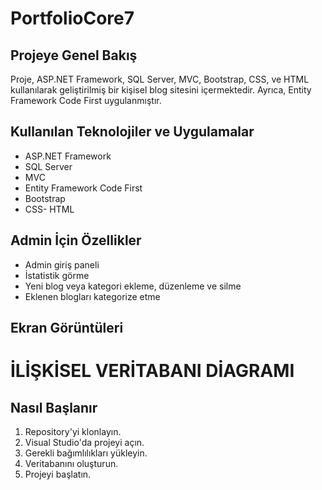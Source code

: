 # PortfolioCore7
## Projeye Genel Bakış

Proje, ASP.NET Framework, SQL Server, MVC, Bootstrap, CSS, ve HTML kullanılarak geliştirilmiş bir kişisel blog sitesini içermektedir. Ayrıca, Entity Framework Code First uygulanmıştır.

## Kullanılan Teknolojiler ve Uygulamalar

- ASP.NET Framework
- SQL Server
- MVC
- Entity Framework Code First
- Bootstrap
- CSS- HTML


## Admin İçin Özellikler

- Admin giriş paneli
- İstatistik görme 
- Yeni blog veya kategori ekleme, düzenleme ve silme
- Eklenen blogları kategorize etme


## Ekran Görüntüleri


# İLİŞKİSEL VERİTABANI DİAGRAMI



## Nasıl Başlanır

1. Repository'yi klonlayın.
2. Visual Studio'da projeyi açın.
3. Gerekli bağımlılıkları yükleyin.
4. Veritabanını oluşturun.
5. Projeyi başlatın.


